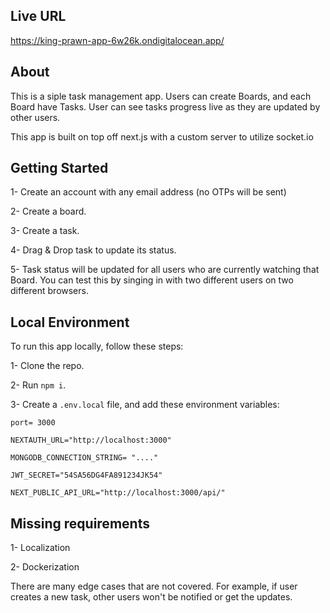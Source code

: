 ## Live URL

https://king-prawn-app-6w26k.ondigitalocean.app/

## About

This is a siple task management app. Users can create Boards, and each Board have Tasks. User can see tasks progress live as they are updated by other users.

This app is built on top off next.js with a custom server to utilize socket.io

## Getting Started

1- Create an account with any email address (no OTPs will be sent)

2- Create a board.

3- Create a task.

4- Drag & Drop task to update its status.

5- Task status will be updated for all users who are currently watching that Board. You can test this by singing in with two different users on two different browsers.

## Local Environment

To run this app locally, follow these steps:

1- Clone the repo.

2- Run `npm i`.

3- Create a `.env.local` file, and add these environment variables:

```
port= 3000

NEXTAUTH_URL="http://localhost:3000"

MONGODB_CONNECTION_STRING= "...."

JWT_SECRET="54SA56DG4FA891234JK54"

NEXT_PUBLIC_API_URL="http://localhost:3000/api/"
```

## Missing requirements

1- Localization

2- Dockerization

There are many edge cases that are not covered. For example, if user creates a new task, other users won't be notified or get the updates.
